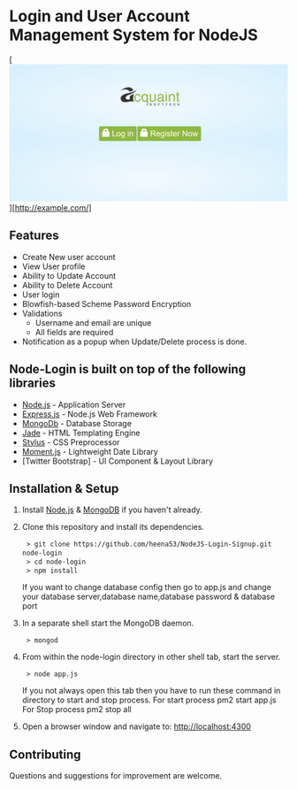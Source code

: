 # Login and User Account Management System for NodeJS

[![Alt text](readimg/home.png?raw=true)][http://example.com/]

## Features ##
- Create New user account
- View User profile
- Ability to Update Account
- Ability to Delete Account
- User login
- Blowfish-based Scheme Password Encryption
- Validations
	- Username and email are unique
	- All fields are required
- Notification as a popup when Update/Delete process is done.


## Node-Login is built on top of the following libraries ##

- [Node.js](http://nodejs.org/) - Application Server
- [Express.js](http://expressjs.com/) - Node.js Web Framework
- [MongoDb](http://mongodb.org/) - Database Storage
- [Jade](http://jade-lang.com/) - HTML Templating Engine
- [Stylus](http://stylus-lang.com/) - CSS Preprocessor
- [Moment.js](http://momentjs.com/) - Lightweight Date Library
- [Twitter Bootstrap] - UI Component & Layout Library

## Installation & Setup ##

1. Install [Node.js](https://nodejs.org/) & [MongoDB](https://www.mongodb.org/) if you haven't already.
2. Clone this repository and install its dependencies.
		
		> git clone https://github.com/heena53/NodeJS-Login-Signup.git node-login
		> cd node-login
		> npm install

	If you want to change database config then go to app.js and change your database server,database name,database password & database port
		
3. In a separate shell start the MongoDB daemon.

		> mongod

4. From within the node-login directory in other shell tab, start the server.

		> node app.js

	If you not always open this  tab then you have to run these command in directory to start and stop process.
	For start process
		pm2 start app.js
	For Stop process 
		pm2 stop all
		
5. Open a browser window and navigate to: [http://localhost:4300](http://localhost:4300)




## Contributing ##

Questions and suggestions for improvement are welcome.
